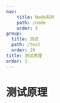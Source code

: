 ```yaml
---
nav:
    title: Node系列
    path: /node
    order: 5
group:
  title: 测试
  path: /test
  order: 29
title: 测试原理
order: 1
---
```


# 测试原理
